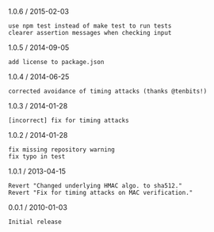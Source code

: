 1.0.6 / 2015-02-03

    use npm test instead of make test to run tests
    clearer assertion messages when checking input

1.0.5 / 2014-09-05

    add license to package.json

1.0.4 / 2014-06-25

    corrected avoidance of timing attacks (thanks @tenbits!)

1.0.3 / 2014-01-28

    [incorrect] fix for timing attacks

1.0.2 / 2014-01-28

    fix missing repository warning
    fix typo in test

1.0.1 / 2013-04-15

    Revert "Changed underlying HMAC algo. to sha512."
    Revert "Fix for timing attacks on MAC verification."

0.0.1 / 2010-01-03

    Initial release
